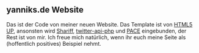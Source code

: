 ## yanniks.de Website

Das ist der Code von meiner neuen Website. Das Template ist von [HTML5 UP](http://html5up.net), ansonsten wird [Shariff](https://github.com/heiseonline/shariff), [twitter-api-php](https://github.com/J7mbo/twitter-api-php) und [PACE](https://github.com/HubSpot/pace) eingebunden, der Rest ist von mir. Ich freue mich natürlich, wenn ihr euch meine Seite als (hoffentlich positives) Beispiel nehmt.